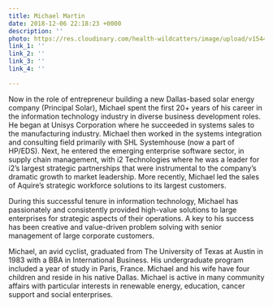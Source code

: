 ```yaml
---
title: Michael Martin
date: 2018-12-06 22:18:23 +0000
description: ''
photo: https://res.cloudinary.com/health-wildcatters/image/upload/v1544134717/image.png
link_1: ''
link_2: ''
link_3: ''
link_4: ''

---
```

Now in the role of entrepreneur building a new Dallas-based solar energy company (Principal Solar), Michael spent the first 20+ years of his career in the information technology industry in diverse business development roles. He began at Unisys Corporation where he succeeded in systems sales to the manufacturing industry. Michael then worked in the systems integration and consulting field primarily with SHL Systemhouse (now a part of HP/EDS). Next, he entered the emerging enterprise software sector, in supply chain management, with i2 Technologies where he was a leader for i2’s largest strategic partnerships that were instrumental to the company’s dramatic growth to market leadership. More recently, Michael led the sales of Aquire’s strategic workforce solutions to its largest customers.

During this successful tenure in information technology, Michael has passionately and consistently provided high-value solutions to large enterprises for strategic aspects of their operations. A key to his success has been creative and value-driven problem solving with senior management of large corporate customers.

Michael, an avid cyclist, graduated from The University of Texas at Austin in 1983 with a BBA in International Business. His undergraduate program included a year of study in Paris, France. Michael and his wife have four children and reside in his native Dallas. Michael is active in many community affairs with particular interests in renewable energy, education, cancer support and social enterprises.